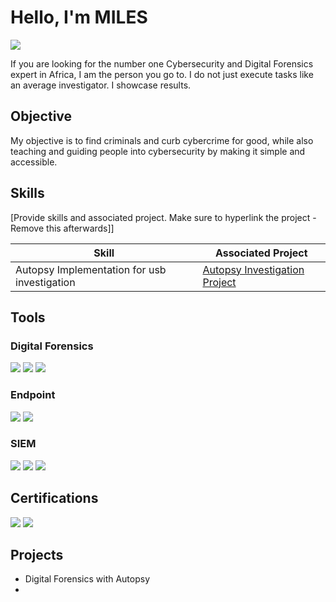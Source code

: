 # Hello, I'm MILES
<a href="https://linkedin.com"><img src="https://img.shields.io/badge/-LinkedIn-0072b1?&style=for-the-badge&logo=linkedin&logoColor=white" /></a>

If you are looking for the number one Cybersecurity and Digital Forensics expert in Africa, I am the person you go to. I do not just execute tasks like an average investigator. I showcase results.
## Objective
My objective is to find criminals and curb cybercrime for good, while also teaching and guiding people into cybersecurity by making it simple and accessible.
## Skills
[Provide skills and associated project. Make sure to hyperlink the project - Remove this afterwards]]

| Skill                                         | Associated Project         |
|-----------------------------------------------|----------------------------|
| Autopsy Implementation for usb investigation        | <a href="https://github.com/milescyx/DIGITAL-FORENSICS-INVESTIGATION-WITH-AUTOPSY/blob/main/README.md">Autopsy Investigation Project</a>|

## Tools


### Digital Forensics
<div>
    <img src="https://img.shields.io/badge/-Wireshark-1679A7?&style=for-the-badge&logo=Wireshark&logoColor=white" />
<img src="https://img.shields.io/badge/-Autopsy%20Forensics-1E90FF?&style=for-the-badge&logo=apache&logoColor=white" />
 <img src="https://img.shields.io/badge/-FTK%20Manager-2F4F4F?&style=for-the-badge&logo=windows&logoColor=white" />
</div>

### Endpoint
<div>
    <img src="https://img.shields.io/badge/-Microsoft_Defender_for_Endpoint-00A4EF?&style=for-the-badge&logo=Microsoft&logoColor=white" />
    <img src="https://img.shields.io/badge/-Velociraptor-4B275F?&style=for-the-badge&logo=Velociraptor&logoColor=white" />
</div>

### SIEM
<div>
    <img src="https://img.shields.io/badge/-Microsoft_Sentinel-0078D4?&style=for-the-badge&logo=Microsoft&logoColor=white" />
    <img src="https://img.shields.io/badge/-Splunk-000000?&style=for-the-badge&logo=Splunk&logoColor=white" />
    <img src="https://img.shields.io/badge/-Elastic-005571?&style=for-the-badge&logo=Elastic&logoColor=white" />
</div>

## Certifications
<div>
<img src="https://img.shields.io/badge/-Security%2B-FF0000?&style=for-the-badge&logo=CompTIA&logoColor=white" />
<img src="https://img.shields.io/badge/-CCNA-1E90FF?&style=for-the-badge&logo=cisco&logoColor=white" />
</div>

## Projects
- Digital Forensics with Autopsy
- 
